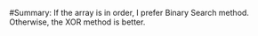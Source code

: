 #Summary:
If the array is in order, I prefer Binary Search method. Otherwise, the XOR method is better.